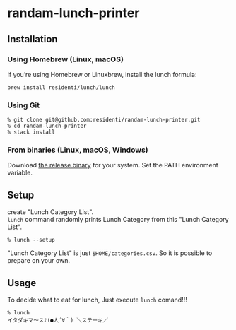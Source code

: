 # randam-lunch-printer

## Installation
### Using Homebrew (Linux, macOS)
If you’re using Homebrew or Linuxbrew, install the lunch formula:
```
brew install residenti/lunch/lunch
```

### Using Git
```
% git clone git@github.com:residenti/randam-lunch-printer.git
% cd randam-lunch-printer
% stack install
```

### From binaries (Linux, macOS, Windows)
Download [the release binary](https://github.com/residenti/randam-lunch-printer/releases) for your system.
Set the PATH environment variable.

## Setup
create "Lunch Category List".  
`lunch` command randomly prints Lunch Category from this "Lunch Category List".
```
% lunch --setup
```
"Lunch Category List" is just `$HOME/categories.csv`. So it is possible to prepare on your own.

## Usage
To decide what to eat for lunch, Just execute `lunch` comand!!!
```
% lunch
イタダキマ～ス♪(●人´∀｀) ＼ステーキ／
```
